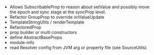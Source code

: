 - Allows SubscribableProp to reason about setValue and possibly move the epoch and sync stage at the syncProp level.
- Refactor GroupProp to override onValueUpdate
- TemplateStringUtils / renderTemplate
- RefactoredProp
- prop builder or multi constructors
- define AbstractBaseProps
- module-info
- read Resolver config from JVM arg or property file (see SourceUtils)
